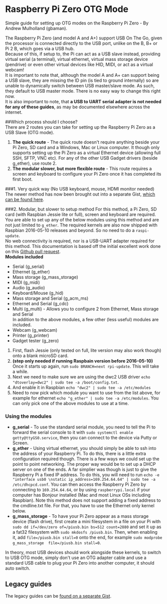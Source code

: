 # Raspberry Pi Zero OTG Mode   
Simple guide for setting up OTG modes on the Raspberry Pi Zero - By Andrew Mulholland (gbaman).   
    
The Raspberry Pi Zero (and model A and A+) support USB On The Go, given the processor is connected directly to the USB port, unlike on the B, B+ or Pi 2 B, which goes via a USB hub.    
Because of this, if setup to, the Pi can act as a USB slave instead, providing virtual serial (a terminal), virtual ethernet, virtual mass storage device (pendrive) or even other virtual devices like HID, MIDI, or act as a virtual webcam!   
It is important to note that, although the model A and A+ can support being a USB slave, they are missing the ID pin (is tied to ground internally) so are unable to dynamically switch between USB master/slave mode. As such, they default to USB master mode. There is no easy way to change this right now.    
It is also important to note, that **a USB to UART serial adapter is not needed for any of these guides**, as may be documented elsewhere across the internet.   

##Which process should I choose?    
There are 2 routes you can take for setting up the Raspberry Pi Zero as a USB Slave (OTG mode).   
1. **The quick route** - The quick route doesn't require anything beside your Pi Zero, SD card and a Windows, Mac or Linux computer. It though only supports setting up the Pi Zero as a virtual Ethernet device (allowing full SSH, SFTP, VNC etc). For any of the other USB Gadget drivers (beside g_ether), use route 2.       
2. **The modular slower, but more flexible route** - This route requires a screen and keyboard to configure your Pi Zero once it has completed its first boot.   

###1. Very quick way (No USB keyboard, mouse, HDMI monitor needed)    
The newer method has now been brought out into a separate Gist, [which can be found here](http://bit.ly/pi-otg).     

###2. Modular, but slower to setup method
For this method, a Pi Zero, SD card (with Raspbian Jessie lite or full), screen and keyboard are required.    
You are able to set up any of the below modules using this method and are not just limited to ```g_ether```. The required kernels are also now shipped with Raspbian 2016-05-10 releases and beyond. So no need to do a ```raspi-update```.   
No web connectivity is required, nor is a USB-UART adapter required for this method.
This documentation is based off the initial excellent work done on this [Github pull request](https://github.com/raspberrypi/linux/pull/1239).    
**Modules included**    
- Serial (g_serial)
- Ethernet (g_ether)
- Mass storage (g_mass_storage)
- MIDI (g_midi)
- Audio (g_audio)   
- Keyboard/Mouse (g_hid)
- Mass storage and Serial (g_acm_ms)   
- Ethernet and Serial (g_cdc)   
- Multi (g_multi) - Allows you to configure 2 from Ethernet, Mass storage and Serial   
In addition to the above modules, a few other (less useful) modules are included.   
- Webcam (g_webcam)   
- Printer (g_printer)   
- Gadget tester (g_zero)       
    
1. First, flash Jessie (only tested on full, lite version may also work though) onto a blank microSD card.  
2. **(step only needed if running Raspbain version before 2016-05-10)** Once it starts up again, run ```sudo BRANCH=next rpi-update```. This will take a while.  
3. Next we need to make sure we are using the dwc2 USB driver ```echo "dtoverlay=dwc2" | sudo tee -a /boot/config.txt```.
4. And enable it in Raspbian ```echo "dwc2" | sudo tee -a /etc/modules```
5. Need to now pick which module you want to use from the list above, for example for ethernet ```echo "g_ether" | sudo tee -a /etc/modules```. You can only pick one of the above modules to use at a time.   
    
### Using the modules
- **g_serial** - To use the standard serial module, you need to tell the Pi to forward the serial console to it with ```sudo systemctl enable getty@ttyGS0.service```, then you can connect to the device via Putty or Screen.   
- **g_ether** - Using virtual ethernet, you should simply be able to ssh into the address of your Raspberry Pi. To do this, there is a little extra configuration required though. There is a few ways we could set up the point to point networking. The proper way would be to set up a DHCP server on one of the ends. A far simplier was though is just to give the Raspberry Pi a fixed IP address. To do this, you will need to run ```echo -e "interface usb0 \nstatic ip_address=169.254.64.64" | sudo tee -a /etc/dhcpcd.conf```. You can then access the Raspberry Pi Zero by connecting to ```169.254.64.64```, or by using ```raspberrypi.local``` if your computer has Bonjour installed (Mac and most Linux OSs including Raspbian). Note this method does not support adding a fixed address to the cmdline.txt file. For that, you have to use the Ethernet only kernel below.      
- **g_mass_storage** - To have your Pi Zero appear as a mass storage device (flash drive), first create a mini filesystem in a file on your Pi with ```sudo dd if=/dev/zero of=/piusb.bin bs=512 count=2880``` and set it up as a fat32 filesystem with ```sudo mkdosfs /piusb.bin```. Then, when enabling it, add ```file=/piusb.bin stall=0``` onto the end, for example ```sudo modprobe g_mass_storage  file=/piusb.bin stall=0```.

In theory, most USB devices should work alongside these kernels, to switch to USB OTG mode, simply don't use an OTG adapter cable and use a standard USB cable to plug your Pi Zero into another computer, it should auto switch.   



## Legacy guides   
The legacy guides can be [found on a separate Gist](https://gist.github.com/gbaman/4c1345c0c4d6d82149d4).   